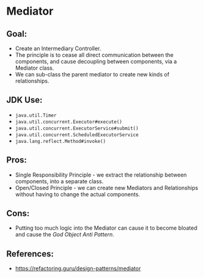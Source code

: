 
# Mediator

**Goal:**
---

- Create an Intermediary Controller.
- The principle is to cease all direct communication between the components, and cause decoupling between components, via a Mediator class.
- We can sub-class the parent mediator to create new kinds of relationships.

**JDK Use:**
---

- `java.util.Timer`
- `java.util.concurrent.Executor#execute()`
- `java.util.concurrent.ExecutorService#submit()`
- `java.util.concurrent.ScheduledExecutorService`
- `java.lang.reflect.Method#invoke()`

**Pros:**
---

- Single Responsibility Principle - we extract the relationship between components, into a separate class.
- Open/Closed Principle - we can create new Mediators and Relationships without having to change the actual components.

**Cons:**
---

- Putting too much logic into the Mediator can cause it to become bloated and cause the *God Object Anti Pattern*.

**References:**
---

- https://refactoring.guru/design-patterns/mediator